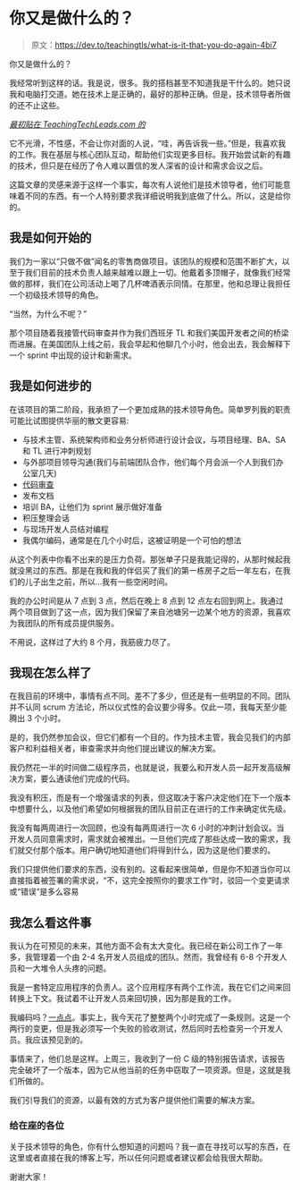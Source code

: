# 你又是做什么的？

> 原文：<https://dev.to/teachingtls/what-is-it-that-you-do-again-4bi7>

你又是做什么的？

我经常听到这样的话。我是说，很多。我的搭档甚至不知道我是干什么的。她只说我和电脑打交道。她在技术上是正确的，最好的那种正确。但是，技术领导者所做的还不止这些。

*[最初贴在 TeachingTechLeads.com 的](https://teachingtechleads.com/what-is-it-that-you-do-again/)*

它不光滑，不性感，不会让你对面的人说，“哇，再告诉我一些。”但是，我喜欢我的工作。我在基层与核心团队互动，帮助他们实现更多目标。我开始尝试新的有趣的技术，但只是在经历了令人难以置信的发人深省的设计和需求会议之后。

这篇文章的灵感来源于这样一个事实，每次有人说他们是技术领导者，他们可能意味着不同的东西。有一个人特别要求我详细说明我到底做了什么。所以，这是给你的。

## 我是如何开始的

我们为一家以“只做不做”闻名的零售商做项目。该团队的规模和范围不断扩大，以至于我们目前的技术负责人越来越难以跟上一切。他戴着多顶帽子，就像我们经常做的那样，我们在公司活动上喝了几杯啤酒表示同情。在那里，他和总理让我担任一个初级技术领导的角色。

“当然，为什么不呢？”

那个项目随着我接管代码审查并作为我们西班牙 TL 和我们美国开发者之间的桥梁而进展。在美国团队上线之前，我会早起和他聊几个小时，他会出去，我会解释下一个 sprint 中出现的设计和新需求。

## 我是如何进步的

在该项目的第二阶段，我承担了一个更加成熟的技术领导角色。简单罗列我的职责可能比试图提供华丽的散文更容易:

*   与技术主管、系统架构师和业务分析师进行设计会议，与项目经理、BA、SA 和 TL 进行冲刺规划
*   与外部项目领导沟通(我们与前端团队合作，他们每个月会派一个人到我们办公室几天)
*   [代码审查](https://teachingtechleads.com/how-to-get-the-highest-return-on-investment-during-your-code-review/)
*   发布文档
*   培训 BA，让他们为 sprint 展示做好准备
*   积压整理会话
*   与现场开发人员结对编程
*   我偶尔编码，通常是在几个小时后，这被证明是一个可怕的想法

从这个列表中你看不出来的是压力负荷。那张单子只是我能记得的，从那时候起我就没黑过的东西。那是在我和我的伴侣买了我们的第一栋房子之后一年左右，在我们的儿子出生之前，所以…我有一些空闲时间。

我的办公时间是从 7 点到 3 点，然后在晚上 8 点到 12 点左右回到网上。我通过两个项目做到了这一点，因为我们保留了来自池塘另一边某个地方的资源，我喜欢为我团队的所有成员提供服务。

不用说，这样过了大约 8 个月，我筋疲力尽了。

## 我现在怎么样了

在我目前的环境中，事情有点不同。差不了多少，但还是有一些明显的不同。团队并不认同 scrum 方法论，所以仪式性的会议要少得多。仅此一项，我每天至少能腾出 3 个小时。

是的，我仍然参加会议，但它们都有一个目的。作为技术主管，我会见我们的内部客户和利益相关者，审查需求并向他们提出建议的解决方案。

我仍然花一半的时间做二级程序员，也就是说，我要么和开发人员一起开发高级解决方案，要么通读他们完成的代码。

我没有积压，而是有一个增强请求的列表，但这取决于客户决定他们在下一个版本中想要什么，以及他们希望如何根据我的团队目前正在进行的工作来确定优先级。

我没有每两周进行一次回顾，也没有每两周进行一次 6 小时的冲刺计划会议。当开发人员同意需求时，需求就会被推出。一旦他们完成了那些达成一致的需求，我们就交付那个版本。用户确切地知道他们将得到什么，因为这是他们要求的。

我们只提供他们要求的东西，没有别的。这看起来很简单，但是你不知道当你可以直接指着被签署的需求说，“不，这完全按照你的要求工作”时，驳回一个变更请求或“错误”是多么容易

## 我怎么看这件事

我认为在可预见的未来，其他方面不会有太大变化。我已经在新公司工作了一年多，我管理着一个由 2-4 名开发人员组成的团队。然而，我曾经有 6-8 个开发人员和一大堆令人头疼的问题。

我是一套特定应用程序的负责人。这个应用程序有两个工作流，我在它们之间来回转换上下文。我试着不让开发人员来回切换，因为那是我的工作。

我编码吗？[一点点](https://teachingtechleads.com/four-quick-ways-that-you-can-find-time-to-code/)。事实上，我今天花了整整两个小时完成了一条规则。这是一个两行的变更，但是我必须写一个失败的验收测试，然后同时去检查另一个开发人员。我应该预见到的。

事情来了，他们总是这样。上周三，我收到了一份 C 级的特别报告请求，该报告完全破坏了一个版本，因为它从他当前的任务中窃取了一项资源。但是，这就是我们所做的。

我们引导我们的资源，以最有效的方式为客户提供他们需要的解决方案。

### 给在座的各位

关于技术领导的角色，你有什么想知道的问题吗？我一直在寻找可以写的东西，在这里或者直接在我的博客上写，所以任何问题或者建议都会给我很大帮助。

谢谢大家！